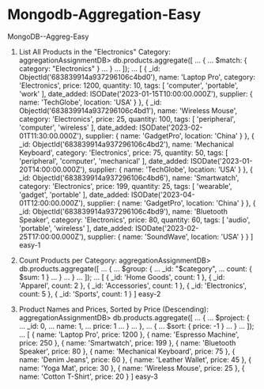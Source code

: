 # Mongodb-Aggregation-Easy
MongoDB--Aggreg-Easy
1. List All Products in the "Electronics" Category:
aggregationAssignmentDB> db.products.aggregate([ ... { ... $match: { category: "Electronics" } ... } ... ]); ... [ { _id: ObjectId('683839914a937296106c4bd0'), name: 'Laptop Pro', category: 'Electronics', price: 1200, quantity: 10, tags: [ 'computer', 'portable', 'work' ], date_added: ISODate('2023-01-15T10:00:00.000Z'), supplier: { name: 'TechGlobe', location: 'USA' } }, { _id: ObjectId('683839914a937296106c4bd1'), name: 'Wireless Mouse', category: 'Electronics', price: 25, quantity: 100, tags: [ 'peripheral', 'computer', 'wireless' ], date_added: ISODate('2023-02-01T11:30:00.000Z'), supplier: { name: 'GadgetPro', location: 'China' } }, { _id: ObjectId('683839914a937296106c4bd2'), name: 'Mechanical Keyboard', category: 'Electronics', price: 75, quantity: 50, tags: [ 'peripheral', 'computer', 'mechanical' ], date_added: ISODate('2023-01-20T14:00:00.000Z'), supplier: { name: 'TechGlobe', location: 'USA' } }, { _id: ObjectId('683839914a937296106c4bd6'), name: 'Smartwatch', category: 'Electronics', price: 199, quantity: 25, tags: [ 'wearable', 'gadget', 'portable' ], date_added: ISODate('2023-04-01T12:00:00.000Z'), supplier: { name: 'GadgetPro', location: 'China' } }, { _id: ObjectId('683839914a937296106c4bd9'), name: 'Bluetooth Speaker', category: 'Electronics', price: 80, quantity: 60, tags: [ 'audio', 'portable', 'wireless' ], date_added: ISODate('2023-02-25T17:00:00.000Z'), supplier: { name: 'SoundWave', location: 'USA' } } ] easy-1

2. Count Products per Category:
aggregationAssignmentDB> db.products.aggregate([ ... { ... $group: { ... _id: "$category", ... count: { $sum: 1 } ... } ... } ... ]); ... [ { _id: 'Home Goods', count: 1 }, { _id: 'Apparel', count: 2 }, { _id: 'Accessories', count: 1 }, { _id: 'Electronics', count: 5 }, { _id: 'Sports', count: 1 } ] easy-2

3. Product Names and Prices, Sorted by Price (Descending):
aggregationAssignmentDB> db.products.aggregate([ ... { ... $project: { ... _id: 0, ... name: 1, ... price: 1 ... } ... }, ... { ... $sort: { price: -1 } ... } ... ]); ... [ { name: 'Laptop Pro', price: 1200 }, { name: 'Espresso Machine', price: 250 }, { name: 'Smartwatch', price: 199 }, { name: 'Bluetooth Speaker', price: 80 }, { name: 'Mechanical Keyboard', price: 75 }, { name: 'Denim Jeans', price: 60 }, { name: 'Leather Wallet', price: 45 }, { name: 'Yoga Mat', price: 30 }, { name: 'Wireless Mouse', price: 25 }, { name: 'Cotton T-Shirt', price: 20 } ] easy-3
